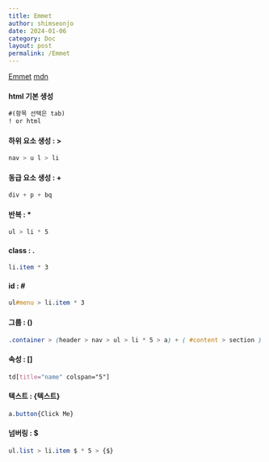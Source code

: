 ```yaml
---
title: Emmet
author: shimseonjo
date: 2024-01-06
category: Doc
layout: post
permalink: /Emmet
---
```

[Emmet](https://emmet.io/)
[mdn](https://developer.mozilla.org/ko/)

#### html 기본 생성
```html
#(항목 선택은 tab)
! or html 
```
#### 하위 요소 생성 : >
```css
nav > u l > li
```

#### 동급 요소 생성 : +
```css
div + p + bq
```

#### 반복 : *
```css
ul > li * 5
```

#### class : .
```css
li.item * 3
```

#### id : \#
```css
ul#menu > li.item * 3
```

#### 그룹 : ()
```css
.container > (header > nav > ul > li * 5 > a) + ( #content > section ) + footer
```

#### 속성 : []
```css
td[title="name" colspan="5"]
```

#### 텍스트 : {텍스트}
```css
a.button{Click Me}
```

#### 넘버링 : $
```css
ul.list > li.item $ * 5 > {$}
```
